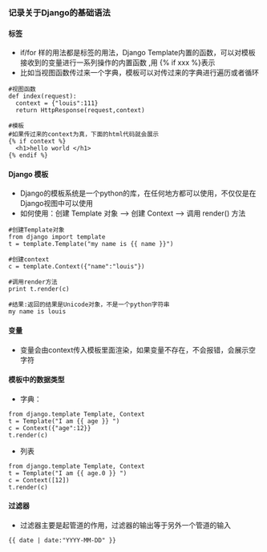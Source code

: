 ### 记录关于Django的基础语法

#### 标签
* if/for 样的用法都是标签的用法，Django Template内置的函数，可以对模板接收到的变量进行一系列操作的内置函数
,用 {% if xxx %}表示
* 比如当视图函数传过来一个字典，模板可以对传过来的字典进行遍历或者循环
```
#视图函数
def index(request):
  context = {"louis":111}
  return HttpResponse(request,context)
  
#模板
#如果传过来的context为真，下面的html代码就会展示
{% if context %}
  <h1>hello world </h1>
{% endif %}
```

#### Django 模板
* Django的模板系统是一个python的库，在任何地方都可以使用，不仅仅是在Django视图中可以使用
* 如何使用：创建 Template 对象 –> 创建 Context –> 调用 render() 方法
```
#创建Template对象
from django import template
t = template.Template("my name is {{ name }}")

#创建context
c = template.Context({"name":"louis"})

#调用render方法
print t.render(c)

#结果:返回的结果是Unicode对象，不是一个python字符串
my name is louis
```

#### 变量
* 变量会由context传入模板里面渲染，如果变量不存在，不会报错，会展示空字符


#### 模板中的数据类型

* 字典：
```
from django.template Template, Context
t = Template("I am {{ age }} ")
c = Context({"age":12}}
t.render(c)

```

* 列表
```
from django.template Template, Context
t = Template("I am {{ age.0 }} ")
c = Context([12])
t.render(c)

```

#### 过滤器
* 过滤器主要是起管道的作用，过滤器的输出等于另外一个管道的输入
```
{{ date | date:"YYYY-MM-DD" }}
```






